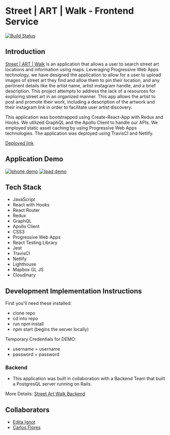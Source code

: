 # Street | ART | Walk - Frontend Service 

[![Build Status](https://travis-ci.org/StreetArtMap/streetArtMap.svg?branch=master)](https://travis-ci.org/StreetArtMap/streetArtMap)

## Introduction

[Street | ART | Walk](https://streetartwalk.netlify.app/) is an application that allows a user to search street art locations and information using maps. Leveraging Progressive Web Apps technology, we have designed the application to allow for a user to upload images of street art they find and allow them to pin their location, and any pertinent details like the artist name, artist instagram handle, and a brief description. This project attempts to address the lack of a resources for exploring street art in an organized manner. This app allows the artist to post and promote their work, including a description of the artwork and their instagram link in order to facilitate user artist discovery. 

This application was bootstrapped using Create-React-App with Redux and Hooks. We utilized GraphQL and the Apollo Client to handle our APIs. We employed static asset caching by using Progressive Web Apps technologies. The application was deployed using TravisCI and Netlify. 

[Deployed link](https://streetartwalk.netlify.app/)

## Application Demo 
[![Iphone demo](https://res.cloudinary.com/ds6dxgvxo/image/upload/v1600216366/streetartwalkiphone_hiowh1.jpg)](https://vimeo.com/458368989)
[![Ipad demo](https://res.cloudinary.com/ds6dxgvxo/image/upload/v1600216366/streetartwalkipad_jpcjdu.jpg)](https://vimeo.com/458365408)

## Tech Stack

- JavaScript
- React with Hooks
- React Router
- Redux
- GraphQL 
- Apollo Client 
- CSS3
- Progressive Web Apps
- React Testing Library
- Jest
- TravisCI
- Netlify 
- Lighthouse 
- Mapbox GL JS
- Cloudinary

## Development Implementation Instructions

First you'll need these installed:

- clone repo 
- cd into repo
- run npm install 
- npm start (begins the server locally)

Temporary Credentials for DEMO: 
- username = username
- password = password


### Backend 

- This application was built in collaboration with a Backend Team that built a PostgresQL server running on Rails. 

More Details: [Street Art Walk Backend](https://github.com/StreetArtMap/street_art_backend)

## Collaborators
- [Edita Ignot](github.com/edignot)
- [Carlos Flores](github.com/carflor) 
